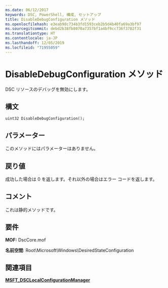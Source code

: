 ```yaml
---
ms.date: 06/12/2017
keywords: DSC, PowerShell, 構成, セットアップ
title: DisableDebugConfiguration メソッド
ms.openlocfilehash: e3eab98c734b3fd1593ceb2b5d4b40fa69a3bf97
ms.sourcegitcommit: debd2b38fb8070a7357bf1a4bf9cc736f3702f31
ms.translationtype: HT
ms.contentlocale: ja-JP
ms.lasthandoff: 12/05/2019
ms.locfileid: "71955059"
---
```

# <a name="disabledebugconfiguration-method"></a>DisableDebugConfiguration メソッド

DSC リソースのデバッグを無効にします。

## <a name="syntax"></a>構文

```mof
uint32 DisableDebugConfiguration();
```

## <a name="parameters"></a>パラメーター

このメソッドにはパラメーターはありません。

## <a name="return-value"></a>戻り値

成功した場合は 0 を返します。それ以外の場合はエラー コードを返します。

## <a name="remarks"></a>コメント

これは静的メソッドです。

## <a name="requirements"></a>要件

**MOF:** DscCore.mof

**名前空間**: Root\Microsoft\Windows\DesiredStateConfiguration

## <a name="see-also"></a>関連項目

[**MSFT_DSCLocalConfigurationManager**](msft-dsclocalconfigurationmanager.md)
